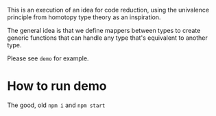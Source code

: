 This is an execution of an idea for code reduction, using the univalence principle from homotopy type theory as an inspiration.

The general idea is that we define mappers between types to create generic functions that can handle any type that's equivalent to another type.


Please see `demo` for example.

# How to run demo
The good, old `npm i` and `npm start`